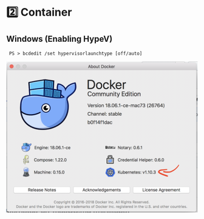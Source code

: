 # :two: Container

## Windows (Enabling HypeV)

```
 PS > bcdedit /set hypervisorlaunchtype [off/auto]
 ```

![alt tag](docker.png)

